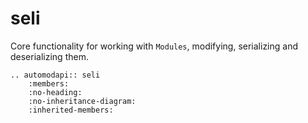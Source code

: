 # seli

Core functionality for working with `Modules`, modifying, serializing and deserializing them.

```{eval-rst}
.. automodapi:: seli
    :members:
    :no-heading:
    :no-inheritance-diagram:
    :inherited-members:
```
